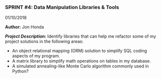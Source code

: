 ### SPRINT #4: Data Manipulation Libraries & Tools

01/10/2018

**Author:** Jon Honda


__*Project Description:*__ Identify libraries that can help me refactor some of my project solutions in the following areas:
- An object relational mapping (ORM) solution to simplify SQL coding aspects of my program.
- A matrix library to simplify math operations on tables in my database.
- A simulated annealing-like Monte Carlo algorithm commonly used in Python?



